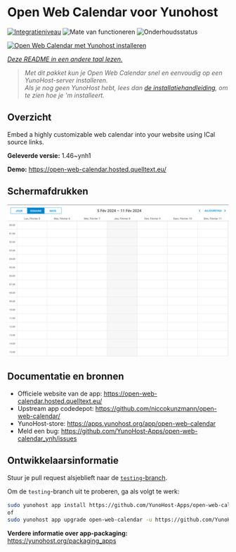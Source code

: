 <!--
NB: Deze README is automatisch gegenereerd door <https://github.com/YunoHost/apps/tree/master/tools/readme_generator>
Hij mag NIET handmatig aangepast worden.
-->

# Open Web Calendar voor Yunohost

[![Integratieniveau](https://apps.yunohost.org/badge/integration/open-web-calendar)](https://ci-apps.yunohost.org/ci/apps/open-web-calendar/)
![Mate van functioneren](https://apps.yunohost.org/badge/state/open-web-calendar)
![Onderhoudsstatus](https://apps.yunohost.org/badge/maintained/open-web-calendar)

[![Open Web Calendar met Yunohost installeren](https://install-app.yunohost.org/install-with-yunohost.svg)](https://install-app.yunohost.org/?app=open-web-calendar)

*[Deze README in een andere taal lezen.](./ALL_README.md)*

> *Met dit pakket kun je Open Web Calendar snel en eenvoudig op een YunoHost-server installeren.*  
> *Als je nog geen YunoHost hebt, lees dan [de installatiehandleiding](https://yunohost.org/install), om te zien hoe je 'm installeert.*

## Overzicht

Embed a highly customizable web calendar into your website using ICal source links.

**Geleverde versie:** 1.46~ynh1

**Demo:** <https://open-web-calendar.hosted.quelltext.eu/>

## Schermafdrukken

![Schermafdrukken van Open Web Calendar](./doc/screenshots/screenshot.png)

## Documentatie en bronnen

- Officiele website van de app: <https://open-web-calendar.hosted.quelltext.eu/>
- Upstream app codedepot: <https://github.com/niccokunzmann/open-web-calendar/>
- YunoHost-store: <https://apps.yunohost.org/app/open-web-calendar>
- Meld een bug: <https://github.com/YunoHost-Apps/open-web-calendar_ynh/issues>

## Ontwikkelaarsinformatie

Stuur je pull request alsjeblieft naar de [`testing`-branch](https://github.com/YunoHost-Apps/open-web-calendar_ynh/tree/testing).

Om de `testing`-branch uit te proberen, ga als volgt te werk:

```bash
sudo yunohost app install https://github.com/YunoHost-Apps/open-web-calendar_ynh/tree/testing --debug
of
sudo yunohost app upgrade open-web-calendar -u https://github.com/YunoHost-Apps/open-web-calendar_ynh/tree/testing --debug
```

**Verdere informatie over app-packaging:** <https://yunohost.org/packaging_apps>
